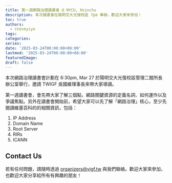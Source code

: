 ```yaml
---
title: 第一週網路治理讀書會 @ NYCU, Hsinchu
description: 本次讀書會在陽明交大光復校區 7pm 舉辦，歡迎大家來參加！
toc: true
authors:
  - steveyiyo
tags:
categories:
series:
date: '2025-03-24T00:00:00+08:00'
lastmod: '2025-03-24T00:00:00+08:00'
featuredImage:
draft: false
---
```


本次網路治理讀書會計劃在 6:30pm, Mar 27 於陽明交大光復校區管理二館所長辦公室舉行，邀請 TWIGF 吳國維理事長來帶大家導讀。

第一週讀書會，會先帶大家了解三個點，網路關鍵資源的定義名詞、如何運作以及爭議焦點。另外在讀書會開始前，希望大家可以先了解「網路治理」核心，至少先閱讀維基百科的的相關資訊，包括：

1. IP Address
2. Domain Name
3. Root Server
4. RIRs
5. ICANN

## Contact Us

若有任何問題，請隨時透過 [organizers@yigf.tw](mailto:organizers@yigf.tw) 與我們聯絡。歡迎大家來參加，也歡迎大家分享給所有有興趣的朋友！